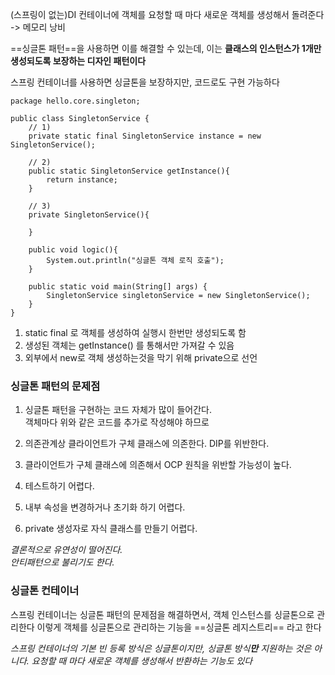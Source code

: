 (스프링이 없는)DI 컨테이너에 객체를 요청할 때 마다 새로운 객체를 생성해서 돌려준다
-> 메모리 낭비

==싱글톤 패턴==을 사용하면 이를 해결할 수 있는데,
이는 **클래스의 인스턴스가 1개만 생성되도록 보장하는 디자인 패턴이다**

스프링 컨테이너를 사용하면 싱글톤을 보장하지만, 코드로도 구현 가능하다

```
package hello.core.singleton;  
  
public class SingletonService {  
	// 1)  
    private static final SingletonService instance = new SingletonService();  
	
	// 2)
    public static SingletonService getInstance(){  
        return instance;  
    }  
    
	// 3)
    private SingletonService(){  
	  
    }  
	
    public void logic(){  
        System.out.println("싱글톤 객체 로직 호출");  
    }  
  
    public static void main(String[] args) {  
        SingletonService singletonService = new SingletonService();  
    }  
}
```

1) static final 로 객체를 생성하여 실행시 한번만 생성되도록 함
2) 생성된 객체는 getInstance() 를 통해서만 가져갈 수 있음
3) 외부에서 new로 객체 생성하는것을 막기 위해 private으로 선언



### 싱글톤 패턴의 문제점
1. 싱글톤 패턴을 구현하는 코드 자체가 많이 들어간다.  
	객체마다 위와 같은 코드를 추가로 작성해야 하므로 

2. 의존관계상 클라이언트가 구체 클래스에 의존한다. DIP를 위반한다. 
3. 클라이언트가 구체 클래스에 의존해서  OCP 원칙을 위반할 가능성이 높다. 
4. 테스트하기 어렵다.  
5. 내부 속성을 변경하거나 초기화 하기 어렵다.  
6. private 생성자로 자식 클래스를 만들기 어렵다.  

*결론적으로 유연성이 떨어진다.  
안티패턴으로 불리기도 한다.*



### 싱글톤 컨테이너
스프링 컨테이너는 싱글톤 패턴의 문제점을 해결하면서, 객체 인스턴스를 싱글톤으로 관리한다
이렇게 객체를 싱글톤으로 관리하는 기능을 ==싱글톤 레지스트리== 라고 한다

*스프링 컨테이너의 기본 빈 등록 방식은 싱글톤이지만, 싱글톤 방식**만** 지원하는 것은 아니다.
요청할 때 마다 새로운 객체를 생성해서 반환하는 기능도 있다*


